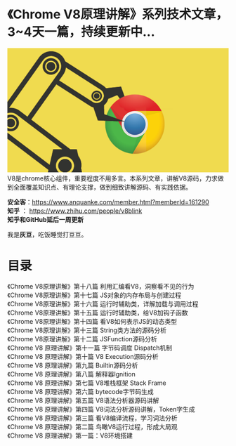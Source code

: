 # 《Chrome V8原理讲解》系列技术文章，3~4天一篇，持续更新中...   
![avatar](v8.png) 
V8是chrome核心组件，重要程度不用多言。本系列文章，讲解V8源码，力求做到全面覆盖知识点、有理论支撑，做到细致讲解源码、有实践依据。  

**安全客**：https://www.anquanke.com/member.html?memberId=161290    
**知乎** ： https://www.zhihu.com/people/v8blink  
**知乎和GitHub延后一周更新** 

我是**灰豆**，吃饭睡觉打豆豆。  

# 目录
《Chrome V8原理讲解》第十八篇 利用汇编看V8，洞察看不见的行为  
《Chrome V8原理讲解》第十七篇 JS对象的内存布局与创建过程  
《Chrome V8原理讲解》第十六篇 运行时辅助类，详解加载与调用过程  
《Chrome V8原理讲解》第十五篇 运行时辅助类，给V8加钩子函数  
《Chrome V8原理讲解》第十四篇 看V8如何表示JS的动态类型  
《Chrome V8原理讲解》第十三篇 String类方法的源码分析  
《Chrome V8原理讲解》第十二篇 JSFunction源码分析   
《Chrome V8 原理讲解》第十一篇 字节码调度 Dispatch机制  
《Chrome V8 原理讲解》第十篇 V8 Execution源码分析  
《Chrome V8 原理讲解》第九篇 Builtin源码分析  
《Chrome V8 原理讲解》第八篇 解释器Ignition  
《Chrome V8 原理讲解》第七篇 V8堆栈框架 Stack Frame  
《Chrome V8 原理讲解》第六篇 bytecode字节码生成  
《Chrome V8 原理讲解》第五篇 V8语法分析器源码讲解  
《Chrome V8 原理讲解》第四篇 V8词法分析源码讲解，Token字生成  
《Chrome V8 原理讲解》第三篇 看V8编译流程，学习词法分析  
《Chrome V8 原理讲解》第二篇 鸟瞰V8运行过程，形成大局观  
《Chrome V8 原理讲解》第一篇：V8环境搭建    
